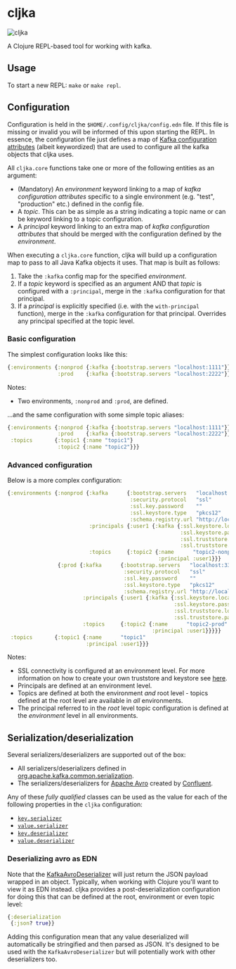 # cljka

![cljka](https://github.com/kelveden/cljka/actions/workflows/trunk-build.yaml/badge.svg)

A Clojure REPL-based tool for working with kafka.

## Usage

To start a new REPL: `make` or `make repl`.

## Configuration

Configuration is held in the `$HOME/.config/cljka/config.edn` file. If this file is missing or invalid you will be
informed of this upon starting the REPL. In essence, the configuration file just defines a map
of [Kafka configuration attributes](https://kafka.apache.org/documentation.html#configuration) (albeit
keywordized) that are used to configure all the kafka objects that cljka uses.

All `cljka.core` functions take one or more of the following entities as an argument:

* (Mandatory) An _environment_ keyword linking to a map of _kafka configuration attributes_ specific to a single
  environment (e.g. "test", "production" etc.) defined in the config file.
* A _topic_. This can be as simple as a string indicating a topic name or can be keyword linking to a topic
  configuration.
* A _principal_ keyword linking to an extra map of _kafka configuration attributes_ that should be merged with the
  configuration defined by the _environment_.

When executing a `cljka.core` function, cljka will build up a configuration map to pass to all Java Kafka objects it
uses. That map is built as follows:

1. Take the `:kafka` config map for the specified _environment_.
2. If a _topic_ keyword is specified as an argument AND that _topic_ is configured with a `:principal`, merge in
   the `:kafka` configuration for that principal.
3. If a _principal_ is explicitly specified (i.e. with the `with-principal` function), merge in the `:kafka`
   configuration for that principal. Overrides any principal specified at the topic level.

### Basic configuration

The simplest configuration looks like this:

```clojure
{:environments {:nonprod {:kafka {:bootstrap.servers "localhost:1111"}}
                :prod    {:kafka {:bootstrap.servers "localhost:2222"}}}}
```

Notes:

* Two environments, `:nonprod` and `:prod`, are defined.

...and the same configuration with some simple topic aliases:

```clojure
{:environments {:nonprod {:kafka {:bootstrap.servers "localhost:1111"}}
                :prod    {:kafka {:bootstrap.servers "localhost:2222"}}}
 :topics       {:topic1 {:name "topic1"}
                :topic2 {:name "topic2"}}}
```

### Advanced configuration

Below is a more complex configuration:

```clojure
{:environments {:nonprod {:kafka      {:bootstrap.servers   "localhost:1111"
                                       :security.protocol   "ssl"
                                       :ssl.key.password    ""
                                       :ssl.keystore.type   "pkcs12"
                                       :schema.registry.url "http://localhost:2222"}
                          :principals {:user1 {:kafka {:ssl.keystore.location   "/home/myuser/.config/cljka/confluent/nonprod/client.keystore.p12"
                                                       :ssl.keystore.password   ""
                                                       :ssl.truststore.location "/home/myuser/.config/cljka/confluent/nonprod/client.truststore.jks"
                                                       :ssl.truststore.password "password"}}}
                          :topics     {:topic2 {:name      "topic2-nonprod"
                                                :principal :user1}}}
                {:prod {:kafka      {:bootstrap.servers   "localhost:3333"
                                     :security.protocol   "ssl"
                                     :ssl.key.password    ""
                                     :ssl.keystore.type   "pkcs12"
                                     :schema.registry.url "http://localhost:4444"}
                        :principals {:user1 {:kafka {:ssl.keystore.location   "/home/myuser/.config/cljka/confluent/prod/client.keystore.p12"
                                                     :ssl.keystore.password   ""
                                                     :ssl.truststore.location "/home/myuser/.config/cljka/confluent/prod/client.truststore.jks"
                                                     :ssl.truststore.password "password"}}}
                        :topics     {:topic2 {:name      "topic2-prod"
                                              :principal :user1}}}}}
 :topics       {:topic1 {:name      "topic1"
                         :principal :user1}}}
```

Notes:

* SSL connectivity is configured at an environment level. For more information on how to create your own truststore and
  keystore see [here](https://docs.oracle.com/cd/E19509-01/820-3503/6nf1il6er/index.html).
* Principals are defined at an environment level.
* Topics are defined at both the environment _and_ root level - topics defined at the root level are available in _all_
  environments.
* The principal referred to in the _root_ level topic configuration is defined at the _environment_ level in all
  environments.

## Serialization/deserialization

Several serializers/deserializers are supported out of the box:

* All serializers/deserializers defined
  in [org.apache.kafka.common.serialization](https://kafka.apache.org/36/javadoc/org/apache/kafka/common/serialization/package-summary.html).
* The serializers/deserializers for [Apache Avro](https://avro.apache.org/docs/) created
  by [Confluent](https://docs.confluent.io/platform/current/schema-registry/fundamentals/serdes-develop/serdes-avro.html).

Any of these _fully qualified_ classes can be used as the value for each of the following properties in the `cljka`
configuration:

* [`key.serializer`](https://kafka.apache.org/documentation/#producerconfigs_key.serializer)
* [`value.serializer`](https://kafka.apache.org/documentation/#producerconfigs_value.serializer)
* [`key.deserializer`](https://kafka.apache.org/documentation/#consumerconfigs_key.deserializer)
* [`value.deserializer`](https://kafka.apache.org/documentation/#consumerconfigs_value.deserializer)

### Deserializing avro as EDN
Note that the [KafkaAvroDeserializer](https://github.com/confluentinc/schema-registry/blob/master/avro-serializer/src/main/java/io/confluent/kafka/serializers/KafkaAvroDeserializer.java)
will just return the JSON payload wrapped in an object. Typically, when working with Clojure you'll want to view it as EDN instead.
cljka provides a post-deserialization configuration for doing this that can be defined at the root, environment or even topic level:

```clojure
{:deserialization
 {:json? true}}
```

Adding this configuration mean that any value deserialized will automatically be stringified and then parsed as JSON. It's
designed to be used with the `KafkaAvroDeserializer` but will potentially work with other deserializers too.